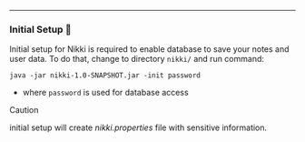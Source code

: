 ***
### Initial Setup :beginner:
Initial setup for Nikki is required to enable database to save your notes
and user data.
To do that, change to directory `nikki/` and run command:

```shell
java -jar nikki-1.0-SNAPSHOT.jar -init password
```
- where `password` is used for database access

> [!CAUTION]
> initial setup will create _nikki.properties_ file with sensitive information.